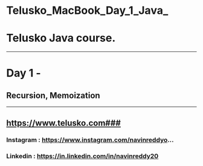 # Telusko_MacBook_Day_1_Java_
# Telusko Java course.
_____________________________________________________
# Day 1 -
## Recursion, Memoization


______________________________________________________

## https://www.telusko.com### 

### Instagram : https://www.instagram.com/navinreddyo...
### Linkedin : https://in.linkedin.com/in/navinreddy20


